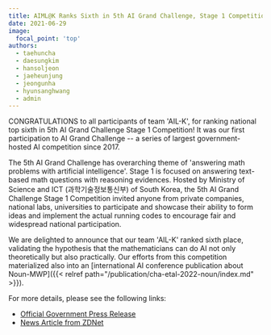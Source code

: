 ```yaml
---
title: AIML@K Ranks Sixth in 5th AI Grand Challenge, Stage 1 Competition
date: 2021-06-29
image:
  focal_point: 'top'
authors:
  - taehuncha
  - daesungkim
  - hansoljeon
  - jaeheunjung
  - jeongunha
  - hyunsanghwang
  - admin
---
```


CONGRATULATIONS to all participants of team 'AIL-K', for ranking national top sixth in 5th AI Grand Challenge Stage 1 Competition!  It was our first participation to AI Grand Challenge -- a series of largest government-hosted AI competition since 2017. 

<!--more-->

The 5th AI Grand Challenge has overarching theme of 'answering math problems with artificial intelligence'. 
Stage 1 is focused on answering text-based math questions with reasoning evidences. 
Hosted by Ministry of Science and ICT (과학기술정보통신부) of South Korea, the 5th AI Grand Challenge Stage 1 Competition invited anyone from private companies, national labs, universities to participate and showcase their ability to form ideas and implement the actual running codes to encourage fair and widespread national participation.

We are delighted to announce that our team 'AIL-K' ranked sixth place, validating the hypothesis that the mathematicians can do AI not only theoretically but also practically. 
Our efforts from this competition materialized also into an [international AI conference publication about Noun-MWP]({{< relref path="/publication/cha-etal-2022-noun/index.md" >}}). 

For more details, please see the following links:

- [Official Government Press Release](https://www.korea.kr/briefing/pressReleaseView.do?newsId=156459436&pWise=main&pWiseMain=E1#pressRelease)
- [News Article from ZDNet](https://zdnet.co.kr/view/?no=20210515233330)
